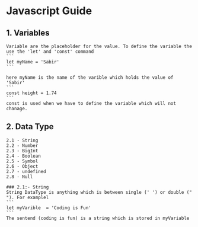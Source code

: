 # Javascript Guide

## 1. Variables
    Variable are the placeholder for the value. To define the variable the use the 'let' and 'const' command
    ```
    let myName = 'Sabir'
    ```

    here myName is the name of the varible which holds the value of 'Sabir'
    ```
    const height = 1.74
    ```
    const is used when we have to define the variable which will not chanage.

## 2. Data Type
    
    2.1 - String
    2.2 - Number
    2.3 - BigInt
    2.4 - Boolean
    2.5 - Symbol
    2.6 - Object
    2.7 - undefined
    2.8 - Null

    ### 2.1:- String
    String DataType is anything which is between single (' ') or double (" "). For examplel
    ```
    let myVarible  = 'Coding is Fun' 
    ```
    The sentend (coding is fun) is a string which is stored in myVariable
    

